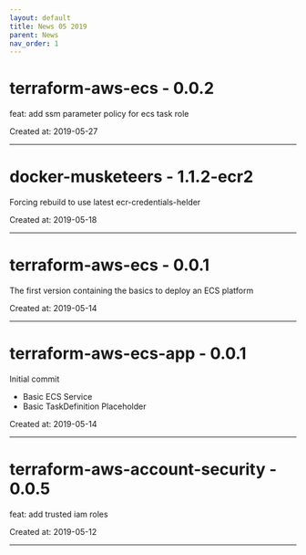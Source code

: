 ```yaml
---
layout: default
title: News 05 2019
parent: News
nav_order: 1
---
```




# terraform-aws-ecs - 0.0.2
feat: add ssm parameter policy for ecs task role

Created at: 2019-05-27

---


# docker-musketeers - 1.1.2-ecr2
Forcing rebuild to use latest ecr-credentials-helder

Created at: 2019-05-18

---


# terraform-aws-ecs - 0.0.1
The first version containing the basics to deploy an ECS platform

Created at: 2019-05-14

---


# terraform-aws-ecs-app - 0.0.1
Initial commit
- Basic ECS Service
- Basic TaskDefinition Placeholder

Created at: 2019-05-14

---


# terraform-aws-account-security - 0.0.5
feat: add trusted iam roles 

Created at: 2019-05-12

---

